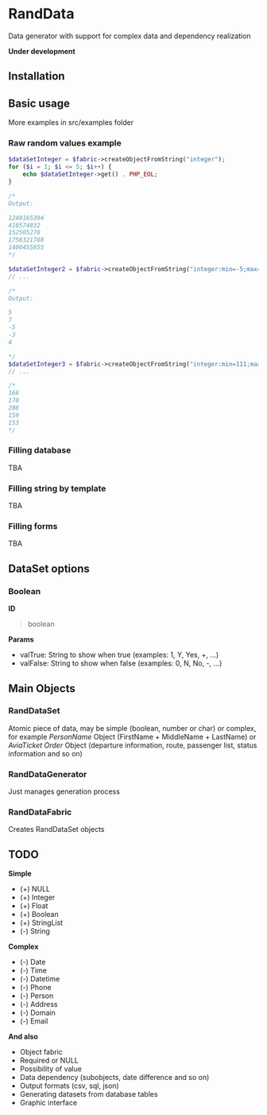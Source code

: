 # RandData
Data generator with support for complex data and dependency realization

**Under development**

## Installation

## Basic usage

More examples in src/examples folder

### Raw random values example

```php
$dataSetInteger = $fabric->createObjectFromString("integer");
for ($i = 1; $i <= 5; $i++) {
    echo $dataSetInteger->get() . PHP_EOL;
}

/*
Output: 

1240165304
410574832
152505278
1758321788
1400455855
*/

$dataSetInteger2 = $fabric->createObjectFromString("integer:min=-5;max=7");
// ...

/*
Output: 

5
7
-5
-3
4

*/
$dataSetInteger3 = $fabric->createObjectFromString("integer:min=111;max=222");
// ...

/*
168
170
208
159
153
*/
```

### Filling database

TBA

### Filling string by template

TBA

### Filling forms

TBA

## DataSet options

### Boolean

**ID**

> boolean

**Params**

* valTrue: String to show when true (examples: 1, Y, Yes, +, ...)
* valFalse: String to show when false (examples: 0, N, No, -, ...)

## Main Objects 

### RandDataSet

Atomic piece of data, may be simple (boolean, number or char) or complex, for 
example *PersonName* Object (FirstName + MiddleName + LastName) or *AviaTicket Order* Object 
(departure information, route, passenger list, status information and so on)

### RandDataGenerator

Just manages generation process

### RandDataFabric

Creates RandDataSet objects 

## TODO ##

**Simple**

* (+) NULL
* (+) Integer
* (+) Float
* (+) Boolean
* (+) StringList
* (-) String

**Complex**

* (-) Date
* (-) Time
* (-) Datetime
* (-) Phone
* (-) Person
* (-) Address
* (-) Domain
* (-) Email

**And also**

* Object fabric
* Required or NULL
* Possibility of value
* Data dependency (subobjects, date difference and so on)
* Output formats (csv, sql, json)
* Generating datasets from database tables
* Graphic interface

